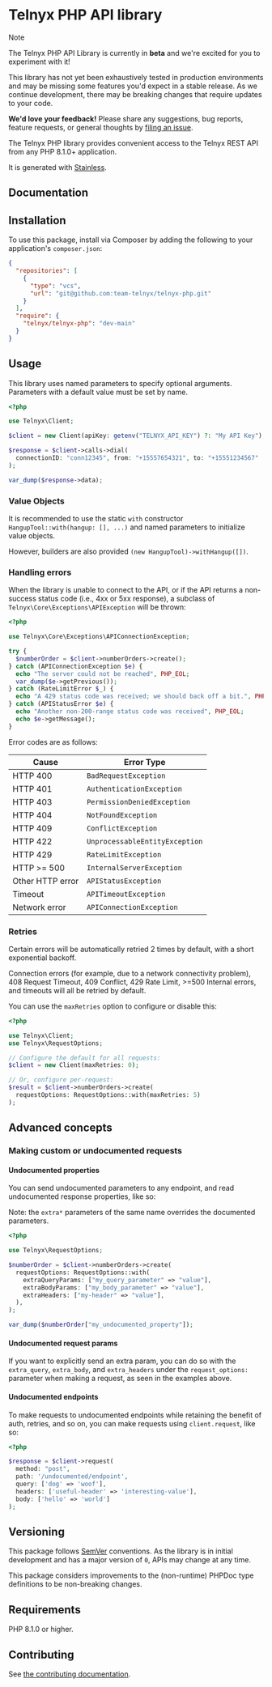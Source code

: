 # Telnyx PHP API library

> [!NOTE]
> The Telnyx PHP API Library is currently in **beta** and we're excited for you to experiment with it!
>
> This library has not yet been exhaustively tested in production environments and may be missing some features you'd expect in a stable release. As we continue development, there may be breaking changes that require updates to your code.
>
> **We'd love your feedback!** Please share any suggestions, bug reports, feature requests, or general thoughts by [filing an issue](https://www.github.com/team-telnyx/telnyx-php/issues/new).

The Telnyx PHP library provides convenient access to the Telnyx REST API from any PHP 8.1.0+ application.

It is generated with [Stainless](https://www.stainless.com/).

## Documentation

## Installation

To use this package, install via Composer by adding the following to your application's `composer.json`:

<!-- x-release-please-start-version -->

```json
{
  "repositories": [
    {
      "type": "vcs",
      "url": "git@github.com:team-telnyx/telnyx-php.git"
    }
  ],
  "require": {
    "telnyx/telnyx-php": "dev-main"
  }
}
```

<!-- x-release-please-end -->

## Usage

This library uses named parameters to specify optional arguments.
Parameters with a default value must be set by name.

```php
<?php

use Telnyx\Client;

$client = new Client(apiKey: getenv("TELNYX_API_KEY") ?: "My API Key");

$response = $client->calls->dial(
  connectionID: "conn12345", from: "+15557654321", to: "+15551234567"
);

var_dump($response->data);
```

### Value Objects

It is recommended to use the static `with` constructor `HangupTool::with(hangup: [], ...)`
and named parameters to initialize value objects.

However, builders are also provided `(new HangupTool)->withHangup([])`.

### Handling errors

When the library is unable to connect to the API, or if the API returns a non-success status code (i.e., 4xx or 5xx response), a subclass of `Telnyx\Core\Exceptions\APIException` will be thrown:

```php
<?php

use Telnyx\Core\Exceptions\APIConnectionException;

try {
  $numberOrder = $client->numberOrders->create();
} catch (APIConnectionException $e) {
  echo "The server could not be reached", PHP_EOL;
  var_dump($e->getPrevious());
} catch (RateLimitError $_) {
  echo "A 429 status code was received; we should back off a bit.", PHP_EOL;
} catch (APIStatusError $e) {
  echo "Another non-200-range status code was received", PHP_EOL;
  echo $e->getMessage();
}
```

Error codes are as follows:

| Cause            | Error Type                     |
| ---------------- | ------------------------------ |
| HTTP 400         | `BadRequestException`          |
| HTTP 401         | `AuthenticationException`      |
| HTTP 403         | `PermissionDeniedException`    |
| HTTP 404         | `NotFoundException`            |
| HTTP 409         | `ConflictException`            |
| HTTP 422         | `UnprocessableEntityException` |
| HTTP 429         | `RateLimitException`           |
| HTTP >= 500      | `InternalServerException`      |
| Other HTTP error | `APIStatusException`           |
| Timeout          | `APITimeoutException`          |
| Network error    | `APIConnectionException`       |

### Retries

Certain errors will be automatically retried 2 times by default, with a short exponential backoff.

Connection errors (for example, due to a network connectivity problem), 408 Request Timeout, 409 Conflict, 429 Rate Limit, >=500 Internal errors, and timeouts will all be retried by default.

You can use the `maxRetries` option to configure or disable this:

```php
<?php

use Telnyx\Client;
use Telnyx\RequestOptions;

// Configure the default for all requests:
$client = new Client(maxRetries: 0);

// Or, configure per-request:
$result = $client->numberOrders->create(
  requestOptions: RequestOptions::with(maxRetries: 5)
);
```

## Advanced concepts

### Making custom or undocumented requests

#### Undocumented properties

You can send undocumented parameters to any endpoint, and read undocumented response properties, like so:

Note: the `extra*` parameters of the same name overrides the documented parameters.

```php
<?php

use Telnyx\RequestOptions;

$numberOrder = $client->numberOrders->create(
  requestOptions: RequestOptions::with(
    extraQueryParams: ["my_query_parameter" => "value"],
    extraBodyParams: ["my_body_parameter" => "value"],
    extraHeaders: ["my-header" => "value"],
  ),
);

var_dump($numberOrder["my_undocumented_property"]);
```

#### Undocumented request params

If you want to explicitly send an extra param, you can do so with the `extra_query`, `extra_body`, and `extra_headers` under the `request_options:` parameter when making a request, as seen in the examples above.

#### Undocumented endpoints

To make requests to undocumented endpoints while retaining the benefit of auth, retries, and so on, you can make requests using `client.request`, like so:

```php
<?php

$response = $client->request(
  method: "post",
  path: '/undocumented/endpoint',
  query: ['dog' => 'woof'],
  headers: ['useful-header' => 'interesting-value'],
  body: ['hello' => 'world']
);
```

## Versioning

This package follows [SemVer](https://semver.org/spec/v2.0.0.html) conventions. As the library is in initial development and has a major version of `0`, APIs may change at any time.

This package considers improvements to the (non-runtime) PHPDoc type definitions to be non-breaking changes.

## Requirements

PHP 8.1.0 or higher.

## Contributing

See [the contributing documentation](https://github.com/team-telnyx/telnyx-php/tree/master/CONTRIBUTING.md).
